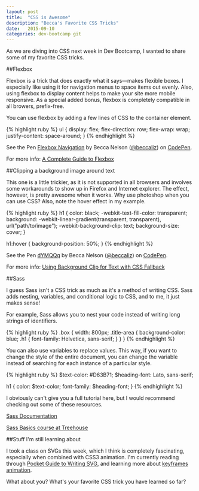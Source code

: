 ```yaml
---
layout: post
title:  "CSS is Awesome"
description: "Becca's Favorite CSS Tricks"
date:   2015-09-10
categories: dev-bootcamp git
---
```


As we are diving into CSS next week in Dev Bootcamp, I wanted to share some of my favorite CSS tricks.

##Flexbox

Flexbox is a trick that does exactly what it says—makes flexible boxes.  I especially like using it for navigation menus to space items out evenly.  Also, using flexbox to display content helps to make your site more mobile responsive.  As a special added bonus, flexbox is completely compatible in all browers, prefix-free.

You can use flexbox by adding a few lines of CSS to the container element.

{% highlight ruby %}
ul {
  display: flex;
  flex-direction: row;
  flex-wrap: wrap;
  justify-content: space-around;
}
{% endhighlight %}

<p data-height="268" data-theme-id="0" data-slug-hash="zvqyPJ" data-default-tab="result" data-user="beccaliz" class='codepen'>See the Pen <a href='http://codepen.io/beccaliz/pen/zvqyPJ/'>Flexbox Navigation</a> by Becca Nelson (<a href='http://codepen.io/beccaliz'>@beccaliz</a>) on <a href='http://codepen.io'>CodePen</a>.</p>
<script async src="//assets.codepen.io/assets/embed/ei.js"></script>

For more info: [A Complete Guide to Flexbox](https://css-tricks.com/snippets/css/a-guide-to-flexbox/)

##Clipping a background image around text

This one is a little trickier, as it is not supported in all browsers and involves some workarounds to show up in Firefox and Internet explorer.  The effect, however, is pretty awesome when it works.  Why use photoshop when you can use CSS?  Also, note the hover effect in my example.

{% highlight ruby %}
 h1 {
  color: black;
  -webkit-text-fill-color: transparent;
  background: -webkit-linear-gradient(transparent, transparent), url("path/to/image");
  -webkit-background-clip: text;
  background-size: cover;
}

h1:hover {
  background-position: 50%;
}
{% endhighlight %}

<p data-height="268" data-theme-id="0" data-slug-hash="dYMQQq" data-default-tab="result" data-user="beccaliz" class='codepen'>See the Pen <a href='http://codepen.io/beccaliz/pen/dYMQQq/'>dYMQQq</a> by Becca Nelson (<a href='http://codepen.io/beccaliz'>@beccaliz</a>) on <a href='http://codepen.io'>CodePen</a>.</p>
<script async src="//assets.codepen.io/assets/embed/ei.js"></script>

For more info: [Using Background Clip for Text with CSS Fallback](http://nimbupani.com/using-background-clip-for-text-with-css-fallback.html)

##Sass

I guess Sass isn't a CSS trick as much as it's a method of writing CSS.  Sass adds nesting, variables, and conditional logic to CSS, and to me, it just makes sense!

For example, Sass allows you to nest your code instead of writing long strings of identifiers.

{% highlight ruby %}
.box {
  width: 800px;
  .title-area {
    background-color: blue;
    .h1 {
      font-family: Helvetica, sans-serif;
    }
  }
}
{% endhighlight %}

You can also use variables to replace values.  This way, if you want to change the style of the entire document, you can change the variable instead of searching for each instance of a particular style.

{% highlight ruby %}
$text-color: #D63B71;
$heading-font: Lato, sans-serif;

h1 {
  color: $text-color;
  font-family: $heading-font;
}
{% endhighlight %}

I obviously can't give you a full tutorial here, but I would recommend checking out some of these resources.

[Sass Documentation](http://sass-lang.com/)

[Sass Basics course at Treehouse](http://teamtreehouse.com/library/sass-basics)

##Stuff I'm still learning about

I took a class on SVGs this week, which I think is completely fascinating, especially when combined with CSS3 animation.  I'm currently reading through [Pocket Guide to Writing SVG](http://svgpocketguide.com/), and learning more about [keyframes animation](https://css-tricks.com/snippets/css/keyframe-animation-syntax/).

What about you?  What's your favorite CSS trick you have learned so far?